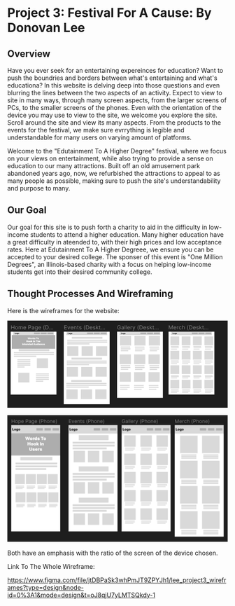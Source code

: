 # Project 3: Festival For A Cause: By Donovan Lee

## Overview

Have you ever seek for an entertaining expereinces for education? Want to push the boundries and borders between what's entertaining and what's educationa? In this website is delving deep into those questions and even blurring the lines between the two aspects of an activity. Expect to view to site in many ways, through many screen aspects, from the larger screens of PCs, to the smaller screens of the phones. Even with the orientation of the device you may use to view to the site, we welcome you explore the site. Scroll around the site and view its many aspects. From the products to the events for the festival, we make sure evrrything is legible and understandable for many users on varying amount of platforms.

Welcome to the "Edutainment To A Higher Degree" festival, where we focus on your views on entertainment, while also trying to provide a sense on education to our many attractions. Built off an old amusement park abandoned years ago, now, we refurbished the attractions to appeal to as many people as possible, making sure to push the site's understandability and purpose to many. 

## Our Goal

Our goal for this site is to push forth a charity to aid in the difficulty in low-income students to attend a higher education. Many higher education have a great difficulty in ateended to, with their high prices and low acceptance rates. Here at Edutainment To A Higher Degreee, we ensure you can be accepted to your desired college. The sponser of this event is "One Million Degrees", an Illinois-based charity with a focus on helping low-income students get into their desired community college.

## Thought Processes And Wireframing

Here is the wireframes for the website:

![Wireframe Of Desktop Version Of The Site](desktopWireframe.png)

![Wireframe Of Mobile Version Of The Site](mobileWireframe.png)

Both have an emphasis with the ratio of the screen of the device chosen.

Link To The Whole Wireframe:

https://www.figma.com/file/jtDBPaSk3whPmJT9ZPYJh1/lee_project3_wireframes?type=design&node-id=0%3A1&mode=design&t=oJ8qjU7yLMTSQkdy-1